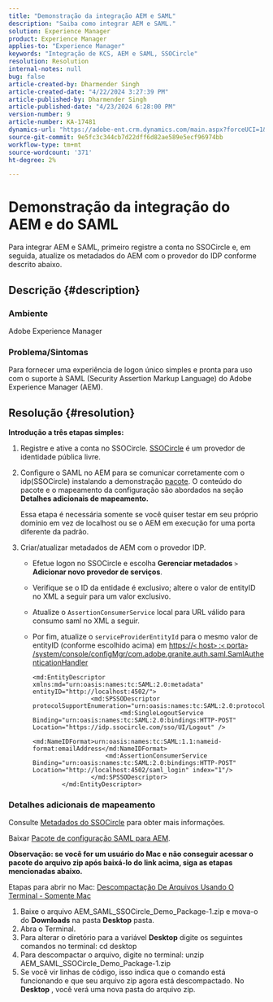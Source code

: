 ```yaml
---
title: "Demonstração da integração AEM e SAML"
description: "Saiba como integrar AEM e SAML."
solution: Experience Manager
product: Experience Manager
applies-to: "Experience Manager"
keywords: "Integração de KCS, AEM e SAML, SSOCircle"
resolution: Resolution
internal-notes: null
bug: false
article-created-by: Dharmender Singh
article-created-date: "4/22/2024 3:27:39 PM"
article-published-by: Dharmender Singh
article-published-date: "4/23/2024 6:28:00 PM"
version-number: 9
article-number: KA-17481
dynamics-url: "https://adobe-ent.crm.dynamics.com/main.aspx?forceUCI=1&pagetype=entityrecord&etn=knowledgearticle&id=fdb188d8-bc00-ef11-a1fd-6045bd026dc7"
source-git-commit: 9e5fc3c344cb7d22dff6d82ae589e5ecf96974bb
workflow-type: tm+mt
source-wordcount: '371'
ht-degree: 2%

---
```


# Demonstração da integração do AEM e do SAML


Para integrar AEM e SAML, primeiro registre a conta no SSOCircle e, em seguida, atualize os metadados do AEM com o provedor do IDP conforme descrito abaixo.

## Descrição {#description}


### <b>Ambiente</b>

Adobe Experience Manager

### <b>Problema/Sintomas</b>

Para fornecer uma experiência de logon único simples e pronta para uso com o suporte à SAML (Security Assertion Markup Language) do Adobe Experience Manager (AEM).


## Resolução {#resolution}


<b>Introdução a três etapas simples:</b>

1. Registre e ative a conta no SSOCircle. [SSOCircle](https://www.ssocircle.com/en/) é um provedor de identidade pública livre.
2. Configure o SAML no AEM para se comunicar corretamente com o idp(SSOCircle) instalando a demonstração [pacote](https://files.acrobat.com/a/preview/d0017bf5-c35a-483e-80a0-d6bfb0526299). O conteúdo do pacote e o mapeamento da configuração são abordados na seção <b>Detalhes adicionais de mapeamento.</b>



   Essa etapa é necessária somente se você quiser testar em seu próprio domínio em vez de localhost ou se o AEM em execução for uma porta diferente da padrão.


3. Criar/atualizar metadados de AEM com o provedor IDP.
   - Efetue logon no SSOCircle e escolha <b>Gerenciar metadados</b> `>`  <b>Adicionar novo provedor de serviços</b>.
   - Verifique se o ID da entidade é exclusivo; altere o valor de entityID no XML a seguir para um valor exclusivo.
   - Atualize o `AssertionConsumerService` local para URL válido para consumo saml no XML a seguir.
   - Por fim, atualize o `serviceProviderEntityId` para o mesmo valor de entityID (conforme escolhido acima) em [https://`<` host`>` :`<` porta`>` /system/console/configMgr/com.adobe.granite.auth.saml.SamlAuthenticationHandler](https://&lt;host>:&lt;port>/system/console/configMgr/com.adobe.granite.auth.saml.SamlAuthenticationHandler)



     ```
     <md:EntityDescriptor xmlns:md="urn:oasis:names:tc:SAML:2.0:metadata" entityID="http://localhost:4502/">
                     <md:SPSSODescriptor protocolSupportEnumeration="urn:oasis:names:tc:SAML:2.0:protocol">
                             <md:SingleLogoutService Binding="urn:oasis:names:tc:SAML:2.0:bindings:HTTP-POST" Location="https://idp.ssocircle.com/sso/UI/Logout" />
                             <md:NameIDFormat>urn:oasis:names:tc:SAML:1.1:nameid-format:emailAddress</md:NameIDFormat>        
                         <md:AssertionConsumerService Binding="urn:oasis:names:tc:SAML:2.0:bindings:HTTP-POST" Location="http://localhost:4502/saml_login" index="1"/>    
                     </md:SPSSODescriptor>
             </md:EntityDescriptor>
     ```








### Detalhes adicionais de mapeamento

Consulte [Metadados do SSOCircle](https://idp.ssocircle.com/) para obter mais informações.

Baixar [Pacote de configuração SAML para AEM](https://acrobat.adobe.com/link/track?uri=urn%3Aaaid%3Ascds%3AUS%3Ad0017bf5-c35a-483e-80a0-d6bfb0526299).

<b>Observação: se você for um usuário do Mac e não conseguir acessar o pacote do arquivo zip após baixá-lo do link acima, siga as etapas mencionadas abaixo. </b>

Etapas para abrir no Mac: [Descompactação De Arquivos Usando O Terminal - Somente Mac](https://support.3playmedia.com/hc/en-us/articles/227729068-Unzipping-Files-Using-Terminal-Mac-Only)

1. Baixe o arquivo AEM_SAML_SSOCircle_Demo_Package-1.zip e mova-o do <b>Downloads</b> na pasta <b>Desktop</b> pasta.
2. Abra o Terminal.
3. Para alterar o diretório para a variável <b>Desktop</b> digite os seguintes comandos no terminal: cd desktop
4. Para descompactar o arquivo, digite no terminal: unzip AEM_SAML_SSOCircle_Demo_Package-1.zip
5. Se você vir linhas de código, isso indica que o comando está funcionando e que seu arquivo zip agora está descompactado. No <b>Desktop</b> , você verá uma nova pasta do arquivo zip.



